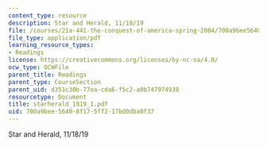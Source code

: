 ```yaml
---
content_type: resource
description: Star and Herald, 11/18/19
file: /courses/21a-441-the-conquest-of-america-spring-2004/700a9bee56408f175ff217bd0dba0f37_starherald_1919_1.pdf
file_type: application/pdf
learning_resource_types:
- Readings
license: https://creativecommons.org/licenses/by-nc-sa/4.0/
ocw_type: OCWFile
parent_title: Readings
parent_type: CourseSection
parent_uid: d351c30b-77ea-cda6-f5c2-a0b747974938
resourcetype: Document
title: starherald_1919_1.pdf
uid: 700a9bee-5640-8f17-5ff2-17bd0dba0f37
---
```

Star and Herald, 11/18/19